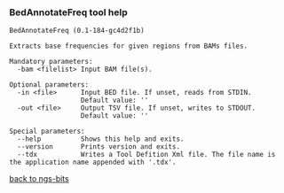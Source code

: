 ### BedAnnotateFreq tool help
	BedAnnotateFreq (0.1-184-gc4d2f1b)
	
	Extracts base frequencies for given regions from BAMs files.
	
	Mandatory parameters:
	  -bam <filelist> Input BAM file(s).
	
	Optional parameters:
	  -in <file>      Input BED file. If unset, reads from STDIN.
	                  Default value: ''
	  -out <file>     Output TSV file. If unset, writes to STDOUT.
	                  Default value: ''
	
	Special parameters:
	  --help          Shows this help and exits.
	  --version       Prints version and exits.
	  --tdx           Writes a Tool Defition Xml file. The file name is the application name appended with '.tdx'.
	
[back to ngs-bits](https://github.com/marc-sturm/ngs-bits)